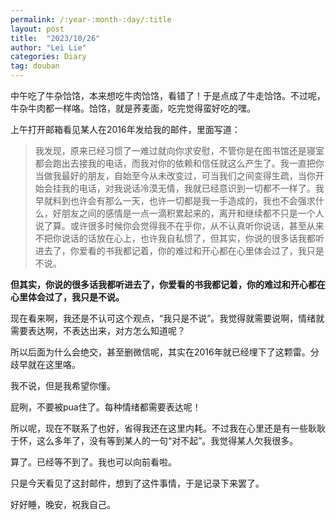 ```yaml
---
permalink: /:year-:month-:day/:title
layout: post
title:  "2023/10/26"
author: "Lei Lie"
categories: Diary
tag: douban
---
```


中午吃了牛杂饸饹，本来想吃牛肉饸饹，看错了！于是点成了牛走饸饹。不过呢，牛杂牛肉都一样咯。饸饹，就是荞麦面，吃完觉得蛮好吃的嘿。

上午打开邮箱看见某人在2016年发给我的邮件，里面写道：

> 我发现，原来已经习惯了一难过就向你求安慰，不管你是在图书馆还是寝室都会跑出去接我的电话，而我对你的依赖和信任就这么产生了。我一直把你当做我最好的朋友，自始至今从未改变过，可当我们之间变得生疏，当你开始会挂我的电话，对我说话冷漠无情，我就已经意识到一切都不一样了。我早就料到也许会有那么一天，也许一切都是我一手造成的，我也不会强求什么，好朋友之间的感情是一点一滴积累起来的，离开和继续都不只是一个人说了算。或许很多时候你会觉得我不在乎你，从不认真听你说话，甚至从来不把你说话的话放在心上，也许我自私惯了，但其实，你说的很多话我都听进去了，你爱看的书我都记着，你的难过和开心都在心里体会过了，我只是不说。

**但其实，你说的很多话我都听进去了，你爱看的书我都记着，你的难过和开心都在心里体会过了，我只是不说。**

现在看来啊，我还是不认可这个观点，“我只是不说”。我觉得就需要说啊，情绪就需要表达啊，不表达出来，对方怎么知道呢？

所以后面为什么会绝交，甚至删微信呢，其实在2016年就已经埋下了这颗雷。分歧早就在这里咯。

我不说，但是我希望你懂。

屁咧，不要被pua住了。每种情绪都需要表达呢！

所以呢，现在不联系了也好，省得我还在这里内耗。不过我在心里还是有一些耿耿于怀，这么多年了，没有等到某人的一句“对不起”。我觉得某人欠我很多。

算了。已经等不到了。我也可以向前看啦。

只是今天看见了这封邮件，想到了这件事情，于是记录下来罢了。

好好睡，晚安，祝我自己。